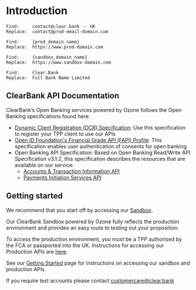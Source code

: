 # Introduction

```
Find:     contact@clear.bank -- UK
Replace:  contact@prod-email-domain.com

Find:     {prod_domain_name}
Replace:  https://www.prod-domain.com

Find:     {sandbox_domain_name}
Replace:  https://www.sandbox-domain.com

Find:     Clear.Bank
Replace:  Full Bank Name Limited

```

## ClearBank API Documentation

ClearBank’s Open Banking services powered by Ozone follows the Open Banking specifications found here:

- [Dynamic Client Registration (DCR) Specification](https://openbankinguk.github.io/dcr-docs-pub/v3.2/dynamic-client-registration.html): Use this specification to register your TPP client to use our APIs
- [Open ID Foundation's Financial Grade API (FAPI) Profile](https://bitbucket.org/openid/fapi/src/master/Financial_API_WD_001.md): This specification enables user authentication of consents for open banking
- Open Banking API Specification: Based on Open Banking Read/Write API Specification v3.1.2, this specification describes the resources that are available on our service:
  - [Accounts & Transaction Information API](../swagger/account-info-openapi.yaml)
  - [Payments Initiation Services API](../swagger/payment-initiation-openapi.yaml)

## Getting started

We recommend that you start off by accessing our [Sandbox](./docs/40-sandbox.md).

Our ClearBank Sandbox powered by Ozone fully reflects the production environment and provides an easy route to testing out your proposition.

To access the production environment, you must be a TPP authorised by the FCA or passported into the UK. Instructions for accessing our Production APIs are [here](./docs/30-production.md).

See our [Getting Started](./docs/20-getting-started.md) page for instructions on accessing our sandbox and production APIs

If you require test accounts please contact customercare@clear.bank

